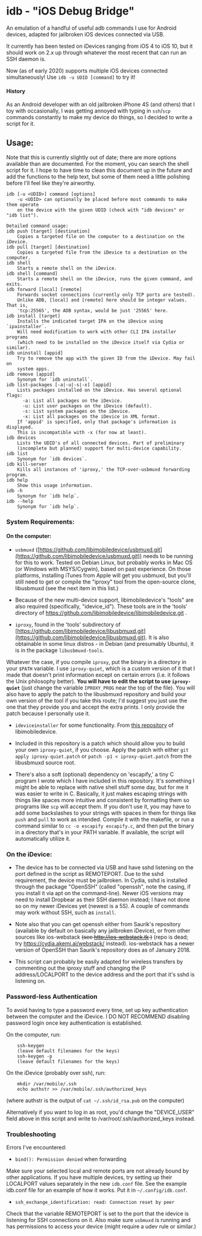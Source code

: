 # idb - "iOS Debug Bridge"
An emulation of a handful of useful adb commands I use for Android devices,
adapted for jailbroken iOS devices connected via USB.

It currently has been tested on iDevices ranging from iOS 4 to iOS 10, but it
should work on 2.x up through whatever the most recent that can run an SSH
daemon is.

Now (as of early 2020) supports multiple iOS devices connected simultaneously!
Use `idb -u UDID [command]` to try it!

#### History

As an Android developer with an old jailbroken iPhone 4S (and others) that I
toy with occasionally, I was getting annoyed with typing in `ssh`/`scp`
commands constantly to make my device do things, so I decided to write a
script for it.

## Usage:

Note that this is currently slightly out of date; there are more options
available than are documented. For the moment, you can search the shell script
for it. I hope to have time to clean this document up in the future and add the
functions to the help text, but some of them need a little polishing before
I'll feel like they're airworthy.

````
idb [-u <UDID>] command [options]
    -u <UDID> can optionally be placed before most commands to make them operate
    on the device with the given UDID (check with "idb devices" or "idb list").

Detailed command usage:
idb push [target] [destination]
    Copies a targeted file on the computer to a destination on the iDevice.
idb pull [target] [destination]
    Copies a targeted file from the iDevice to a destination on the computer.
idb shell
    Starts a remote shell on the iDevice.
idb shell [command]
    Starts a remote shell on the iDevice, runs the given command, and exits.
idb forward [local] [remote]
    Forwards socket connections (currently only TCP ports are tested).
    Unlike ADB, [local] and [remote] here should be integer values. That is,
    'tcp:25565', the ADB syntax, would be just '25565' here.
idb install [target]
    Installs the indicated target IPA on the iDevice using `ipainstaller`.
    Will need modification to work with other CLI IPA installer programs
    (which need to be installed on the iDevice itself via Cydia or similar).
idb uninstall [appid]
    Try to remove the app with the given ID from the iDevice. May fail on
    system apps.
idb remove [appid]
    Synonym for `idb uninstall`.
idb list-packages [-a|-u|-s|-x] [appid]
    Lists packages installed on the iDevice. Has several optional flags:
      -a: List all packages on the iDevice.
      -u: List user packages on the iDevice (default).
      -s: List system packages on the iDevice.
      -x: List all packages on the iDevice in XML format.
    If 'appid' is specified, only that package's information is displayed.
    This is incompatible with -x (for now at least).
idb devices
    Lists the UDID's of all connected devices. Part of preliminary
    (incomplete but planned) support for multi-device capability.
idb list
    Synonym for `idb devices`.
idb kill-server
    Kills all instances of 'iproxy,' the TCP-over-usbmuxd forwarding program.
idb help
    Show this usage information.
idb -h
    Synonym for `idb help`.
idb --help
    Synonym for `idb help`.
````
### System Requirements:
#### On the computer:
  * `usbmuxd` ([https://github.com/libimobiledevice/usbmuxd.git](https://github.com/libimobiledevice/usbmuxd.git)) needs to be
running for this to work. Tested on Debian Linux, but probably works in
Mac OS (or Windows with MSYS/Cygwin), based on past experience. On those
platforms, installing iTunes from Apple will get you usbmuxd, but you'll
still need to get or compile the "iproxy" tool from the open-source clone,
libusbmuxd (see the next item in this list.)

  * Because of the new multi-device support, libimobiledevice's "tools" are
  also required (specifically, "idevice_id"). These tools are in the 'tools'
  directory of https://github.com/libimobiledevice/libimobiledevice.git .

  * `iproxy`, found in the 'tools' subdirectory of [https://github.com/libimobiledevice/libusbmuxd.git](https://github.com/libimobiledevice/libusbmuxd.git).
  It is also obtainable in some linux distros - in Debian (and presumably
  Ubuntu), it is in the package `libusbmuxd-tools`.

Whatever the case, if you compile `iproxy`, put the binary in a directory in
your `$PATH` variable. I use `iproxy-quiet`, which is a custom version of it
that I made that doesn't print information except on certain errors (i.e. it
follows the Unix philosophy better). **You will have to edit the script to use
`iproxy-quiet`** (just change the variable `IPROXY_PROG` near the top of the
file). You will also have to apply the patch to the libusbmuxd repository and
build your own version of the tool if you take this route; I'd suggest you just
use the one that they provide you and accept the extra prints. I only provide
the patch because I personally use it.

  * `ideviceinstaller` for some functionality. From [this repository](https://github.com/libimobiledevice/ideviceinstaller) of libimobiledevice.

  * Included in this repository is a patch which should allow you to build
your own `iproxy-quiet`, if you choose. Apply the patch with either
`git apply iproxy-quiet.patch` or `patch -p1 < iproxy-quiet.patch` from the
libusbmuxd source root.

  * There's also a soft (optional) dependency on 'escapify,' a tiny C program
I wrote which I have included in this repository.  It's something I might be
able to replace with native shell stuff some day, but for me it was easier to
write in C. Basically, it just makes escaping strings with things like spaces
more intuitive and consistent by formatting them so programs like `scp` will
accept them. If you don't use it, you may have to add some backslashes to your
strings with spaces in them for things like `push` and `pull` to work as
intended. Compile it with the makefile, or run a command similar to
`cc -o escapify escapify.c`, and then put the binary in a directory that's in
your PATH variable. If available, the script will automatically utilize it.

### On the iDevice:
  * The device has to be connected via USB and have sshd listening on the port
defined in the script as REMOTEPORT. Due to the sshd requirement, the device
must be jailbroken. In Cydia, sshd is installed through the package "OpenSSH"
(called "openssh", note the casing, if you install it via apt on the
command-line). Newer iOS versions may need to install Dropbear as their SSH
daemon instead; I have not done so on my newer iDevices yet (newest is a 5S).
A couple of commands may work without SSH, such as `install`.

  * Note also that you can get openssh either from Saurik's repository
(available by default on basically any jailbroken iDevice), or from other
sources like ios-webstack ~~(see http://ios-webstack.tk )~~ (repo is dead; try
https://cydia.akemi.ai/webstack/ instead). ios-webstack has a newer version of
OpenSSH than Saurik's repository does as of January 2018.

  * This script can probably be easily adapted for wireless transfers by
commenting out the iproxy stuff and changing the IP address/LOCALPORT to
the device address and the port that it's sshd is listening on.

### Password-less Authentication
To avoid having to type a password every time, set up key authentication
between the computer and the iDevice. I DO NOT RECOMMEND disabling password
login once key authentication is established.

On the computer, run:
````
    ssh-keygen
    (leave default filenames for the keys)
    ssh-keygen -p
    (leave default filenames for the keys)
````

On the iDevice (probably over ssh), run:
````
    mkdir /var/mobile/.ssh
    echo authstr >> /var/mobile/.ssh/authorized_keys
````

(where authstr is the output of `cat ~/.ssh/id_rsa.pub` on the computer)

Alternatively if you want to log in as root, you'd change the "DEVICE_USER" field
above in this script and write to /var/root/.ssh/authorized_keys instead.

### Troubleshooting

Errors I've encountered:
  * `bind(): Permission denied` when forwarding
  
Make sure your selected local and remote ports are not already bound by other
applications. If you have multiple devices, try setting up their LOCALPORT
values separately in the new `idb.conf` file. See the example idb.conf file for
an example of how it works. Put it in `~/.config/idb.conf`.

  * `ssh_exchange_identification: read: Connection reset by peer`
  
Check that the variable REMOTEPORT is set to the port that the idevice is
listening for SSH connections on it. Also make sure `usbmuxd` is running and
has permissions to access your device (might require a udev rule or similar.)
